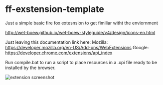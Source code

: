 # ff-exstension-template
Just a simple basic fire fox extesnsion to get fimiliar witht the enviornment

http://wet-boew.github.io/wet-boew-styleguide/v4/design/icons-en.html

Just leaving this documentation link here:
Mozilla:
https://developer.mozilla.org/en-US/Add-ons/WebExtensions
Google:
https://developer.chrome.com/extensions/api_index

Run compile.bat to run a script to place resources in a .xpi file ready to be installed by the browser.

![extension screenshot](https://raw.githubusercontent.com/Emil-A/ff-exstension-template/master/images/screenshot.png)

